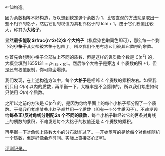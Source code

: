 神仙构造。

因为余数相等不好构造，所以想到钦定这个余数为 $1$，比较直观的方法就是取出一些不相邻的格子，然后它们的权值为其相邻格子的 $\text{lcm}+1$。由于它们权值比较大，称其为**大格子**。

显然**最多能取 $\frac{n^2}{2}$ 个大格子**（棋盘染色取同色即可），那么每一个剩下的**小格子**其实都被大格子包围了。所以我们不用考虑它们被其它数除的余数。

你首先会想到小格子全部放上不同的质数，但是这样的话质数个数是 $O(n^2)$ 的，大概会填到 $1655131=p_{1.25\times 10^5}$。然后每个大格子是旁边 $4$ 个质数的积 $+1$，但是还有权值限制，你可能会爆炸。

我们发现，在上述构造方法中，每个**大格子**是相邻 $4$ 个质数的乘积左右。如果我们只用 $O(n)$ 以内的质数，再平衡一下，大概率是不会爆炸的。所以我们考虑如何只使用 $O(n)$ 个质数。

之所以之前的方法是 $O(n^2)$ 的，是因为你给平面上的每个小格子都分配了一个质数。于是我们考虑某些小格子都共用一个质数（即有一个公共质因子）。不难发现给**每条正/反对角线分别配 $2n$ 个不同的质数**，每个小格子取经过它的两条对角线上的质数的乘积，不难发现每个大格子的权值还是 $4$ 个质数的乘积。

再平衡一下对角线上质数大小的分布就能过了。一开始我写的是给每个对角线随机一个质数，但是好像会炸时间。实际上直接贪心即可。

[评测记录。](https://atcoder.jp/contests/agc027/submissions/38542021)